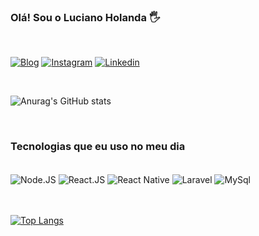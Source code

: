 ### Olá! Sou o Luciano Holanda 🖐️

<br />

[![Blog](https://img.shields.io/website?label=Portfolio&style=for-the-badge&url=https://www.luhpi.dev)](https://www.luhpi.dev)
[![Instagram](https://img.shields.io/badge/Instagram-E4405F?style=for-the-badge&logo=instagram&logoColor=white)](https://www.instagram.com/luciano_holanda)
[![Linkedin](https://img.shields.io/badge/LinkedIn-0077B5?style=for-the-badge&logo=linkedin&logoColor=white)](https://www.linkedin.com/in/lucianoholanda)

<br />

![Anurag's GitHub stats](https://github-readme-stats.vercel.app/api?username=lucianoholanda&show_icons=true&theme=dracula)

<br />

### Tecnologias que eu uso no meu dia

<div style="display: inline_block"><br />
    <img align="center" alt="Node.JS" src="https://img.shields.io/badge/Node.js-20232A?style=for-the-badge&logo=node.js&logoColor=43853D" />
    <img align="center" alt="React.JS" src="https://img.shields.io/badge/React-20232A?style=for-the-badge&logo=react&logoColor=61DAFB" />
    <img align="center" alt="React Native" src="https://img.shields.io/badge/React_Native-20232A?style=for-the-badge&logo=react&logoColor=69529C" />
    <img align="center" alt="Laravel" src="https://img.shields.io/badge/Laravel-20232A?style=for-the-badge&logo=laravel&logoColor=FF2D20" />
    <img align="center" alt="MySql" src="https://img.shields.io/badge/MySQL-20232A?style=for-the-badge&logo=mysql&logoColor=f29111" />
</div>

<br />
<br />

[![Top Langs](https://github-readme-stats.vercel.app/api/top-langs/?username=lucianoholanda&hide_progress=true)](https://github.com/lucianoholanda/github-readme-stats)
